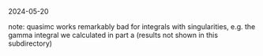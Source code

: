 2024-05-20

note: quasimc works remarkably bad for integrals with singularities, e.g. the gamma integral we calculated in part a (results not shown in this subdirectory)
